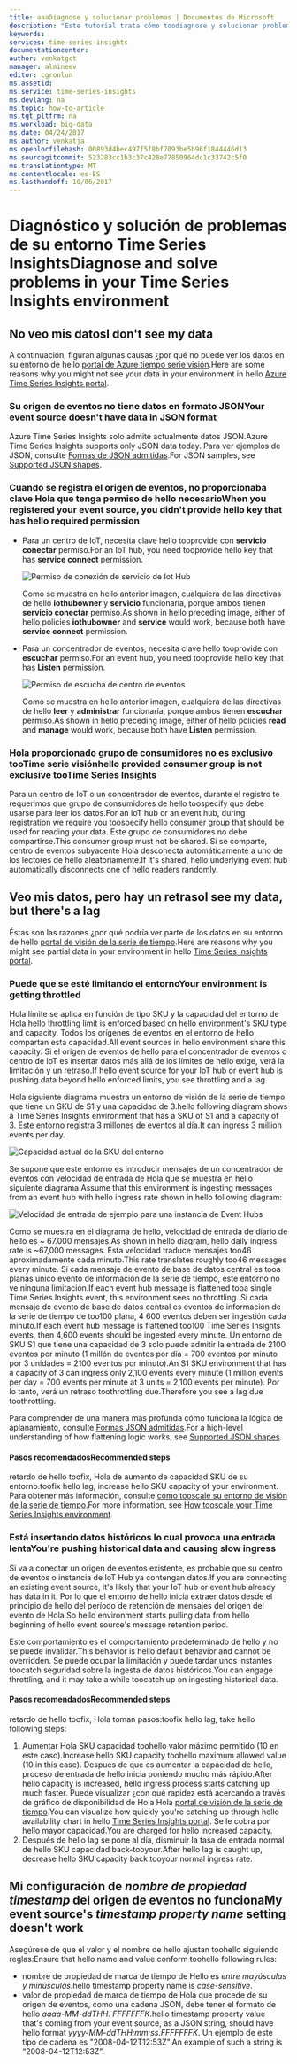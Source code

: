 ```yaml
---
title: aaaDiagnose y solucionar problemas | Documentos de Microsoft
description: "Este tutorial trata cómo toodiagnose y solucionar problemas en su entorno de visión de la serie de tiempo"
keywords: 
services: time-series-insights
documentationcenter: 
author: venkatgct
manager: almineev
editor: cgronlun
ms.assetid: 
ms.service: time-series-insights
ms.devlang: na
ms.topic: how-to-article
ms.tgt_pltfrm: na
ms.workload: big-data
ms.date: 04/24/2017
ms.author: venkatja
ms.openlocfilehash: 00893d4bec497f5f8bf7093be5b96f1844446d13
ms.sourcegitcommit: 523283cc1b3c37c428e77850964dc1c33742c5f0
ms.translationtype: MT
ms.contentlocale: es-ES
ms.lasthandoff: 10/06/2017
---
```

# <a name="diagnose-and-solve-problems-in-your-time-series-insights-environment"></a><span data-ttu-id="fe93a-103">Diagnóstico y solución de problemas de su entorno Time Series Insights</span><span class="sxs-lookup"><span data-stu-id="fe93a-103">Diagnose and solve problems in your Time Series Insights environment</span></span>

## <a name="i-dont-see-my-data"></a><span data-ttu-id="fe93a-104">No veo mis datos</span><span class="sxs-lookup"><span data-stu-id="fe93a-104">I don't see my data</span></span>
<span data-ttu-id="fe93a-105">A continuación, figuran algunas causas ¿por qué no puede ver los datos en su entorno de hello [portal de Azure tiempo serie visión](https://insights.timeseries.azure.com).</span><span class="sxs-lookup"><span data-stu-id="fe93a-105">Here are some reasons why you might not see your data in your environment in hello [Azure Time Series Insights portal](https://insights.timeseries.azure.com).</span></span>

### <a name="your-event-source-doesnt-have-data-in-json-format"></a><span data-ttu-id="fe93a-106">Su origen de eventos no tiene datos en formato JSON</span><span class="sxs-lookup"><span data-stu-id="fe93a-106">Your event source doesn't have data in JSON format</span></span>
<span data-ttu-id="fe93a-107">Azure Time Series Insights solo admite actualmente datos JSON.</span><span class="sxs-lookup"><span data-stu-id="fe93a-107">Azure Time Series Insights supports only JSON data today.</span></span> <span data-ttu-id="fe93a-108">Para ver ejemplos de JSON, consulte [Formas de JSON admitidas](time-series-insights-send-events.md#supported-json-shapes).</span><span class="sxs-lookup"><span data-stu-id="fe93a-108">For JSON samples, see [Supported JSON shapes](time-series-insights-send-events.md#supported-json-shapes).</span></span>

### <a name="when-you-registered-your-event-source-you-didnt-provide-hello-key-that-has-hello-required-permission"></a><span data-ttu-id="fe93a-109">Cuando se registra el origen de eventos, no proporcionaba clave Hola que tenga permiso de hello necesario</span><span class="sxs-lookup"><span data-stu-id="fe93a-109">When you registered your event source, you didn't provide hello key that has hello required permission</span></span>
* <span data-ttu-id="fe93a-110">Para un centro de IoT, necesita clave hello tooprovide con **servicio conectar** permiso.</span><span class="sxs-lookup"><span data-stu-id="fe93a-110">For an IoT hub, you need tooprovide hello key that has **service connect** permission.</span></span>

   ![Permiso de conexión de servicio de Iot Hub](media/diagnose-and-solve-problems/iothub-serviceconnect-permissions.png)

   <span data-ttu-id="fe93a-112">Como se muestra en hello anterior imagen, cualquiera de las directivas de hello **iothubowner** y **servicio** funcionaría, porque ambos tienen **servicio conectar** permiso.</span><span class="sxs-lookup"><span data-stu-id="fe93a-112">As shown in hello preceding image, either of hello policies **iothubowner** and **service** would work, because both have **service connect** permission.</span></span>
* <span data-ttu-id="fe93a-113">Para un concentrador de eventos, necesita clave hello tooprovide con **escuchar** permiso.</span><span class="sxs-lookup"><span data-stu-id="fe93a-113">For an event hub, you need tooprovide hello key that has **Listen** permission.</span></span>

   ![Permiso de escucha de centro de eventos](media/diagnose-and-solve-problems/eventhub-listen-permissions.png)

   <span data-ttu-id="fe93a-115">Como se muestra en hello anterior imagen, cualquiera de las directivas de hello **leer** y **administrar** funcionaría, porque ambos tienen **escuchar** permiso.</span><span class="sxs-lookup"><span data-stu-id="fe93a-115">As shown in hello preceding image, either of hello policies **read** and **manage** would work, because both have **Listen** permission.</span></span>

### <a name="hello-provided-consumer-group-is-not-exclusive-tootime-series-insights"></a><span data-ttu-id="fe93a-116">Hola proporcionado grupo de consumidores no es exclusivo tooTime serie visión</span><span class="sxs-lookup"><span data-stu-id="fe93a-116">hello provided consumer group is not exclusive tooTime Series Insights</span></span>
<span data-ttu-id="fe93a-117">Para un centro de IoT o un concentrador de eventos, durante el registro te requerimos que grupo de consumidores de hello toospecify que debe usarse para leer los datos.</span><span class="sxs-lookup"><span data-stu-id="fe93a-117">For an IoT hub or an event hub, during registration we require you toospecify hello consumer group that should be used for reading your data.</span></span> <span data-ttu-id="fe93a-118">Este grupo de consumidores no debe compartirse.</span><span class="sxs-lookup"><span data-stu-id="fe93a-118">This consumer group must not be shared.</span></span> <span data-ttu-id="fe93a-119">Si se comparte, centro de eventos subyacente Hola desconecta automáticamente a uno de los lectores de hello aleatoriamente.</span><span class="sxs-lookup"><span data-stu-id="fe93a-119">If it's shared, hello underlying event hub automatically disconnects one of hello readers randomly.</span></span>

## <a name="i-see-my-data-but-theres-a-lag"></a><span data-ttu-id="fe93a-120">Veo mis datos, pero hay un retraso</span><span class="sxs-lookup"><span data-stu-id="fe93a-120">I see my data, but there's a lag</span></span>
<span data-ttu-id="fe93a-121">Éstas son las razones ¿por qué podría ver parte de los datos en su entorno de hello [portal de visión de la serie de tiempo](https://insights.timeseries.azure.com).</span><span class="sxs-lookup"><span data-stu-id="fe93a-121">Here are reasons why you might see partial data in your environment in hello [Time Series Insights portal](https://insights.timeseries.azure.com).</span></span>

### <a name="your-environment-is-getting-throttled"></a><span data-ttu-id="fe93a-122">Puede que se esté limitando el entorno</span><span class="sxs-lookup"><span data-stu-id="fe93a-122">Your environment is getting throttled</span></span>
<span data-ttu-id="fe93a-123">Hola límite se aplica en función de tipo SKU y la capacidad del entorno de Hola.</span><span class="sxs-lookup"><span data-stu-id="fe93a-123">hello throttling limit is enforced based on hello environment's SKU type and capacity.</span></span> <span data-ttu-id="fe93a-124">Todos los orígenes de eventos en el entorno de hello compartan esta capacidad.</span><span class="sxs-lookup"><span data-stu-id="fe93a-124">All event sources in hello environment share this capacity.</span></span> <span data-ttu-id="fe93a-125">Si el origen de eventos de hello para el concentrador de eventos o centro de IoT es insertar datos más allá de los límites de hello exige, verá la limitación y un retraso.</span><span class="sxs-lookup"><span data-stu-id="fe93a-125">If hello event source for your IoT hub or event hub is pushing data beyond hello enforced limits, you see throttling and a lag.</span></span>

<span data-ttu-id="fe93a-126">Hola siguiente diagrama muestra un entorno de visión de la serie de tiempo que tiene un SKU de S1 y una capacidad de 3.</span><span class="sxs-lookup"><span data-stu-id="fe93a-126">hello following diagram shows a Time Series Insights environment that has a SKU of S1 and a capacity of 3.</span></span> <span data-ttu-id="fe93a-127">Este entorno registra 3 millones de eventos al día.</span><span class="sxs-lookup"><span data-stu-id="fe93a-127">It can ingress 3 million events per day.</span></span>

![Capacidad actual de la SKU del entorno](media/diagnose-and-solve-problems/environment-sku-current-capacity.png)

<span data-ttu-id="fe93a-129">Se supone que este entorno es introducir mensajes de un concentrador de eventos con velocidad de entrada de Hola que se muestra en hello siguiente diagrama:</span><span class="sxs-lookup"><span data-stu-id="fe93a-129">Assume that this environment is ingesting messages from an event hub with hello ingress rate shown in hello following diagram:</span></span>

![Velocidad de entrada de ejemplo para una instancia de Event Hubs](media/diagnose-and-solve-problems/eventhub-ingress-rate.png)

<span data-ttu-id="fe93a-131">Como se muestra en el diagrama de hello, velocidad de entrada de diario de hello es ~ 67.000 mensajes.</span><span class="sxs-lookup"><span data-stu-id="fe93a-131">As shown in hello diagram, hello daily ingress rate is ~67,000 messages.</span></span> <span data-ttu-id="fe93a-132">Esta velocidad traduce mensajes too46 aproximadamente cada minuto.</span><span class="sxs-lookup"><span data-stu-id="fe93a-132">This rate translates roughly too46 messages every minute.</span></span> <span data-ttu-id="fe93a-133">Si cada mensaje de evento de base de datos central es tooa planas único evento de información de la serie de tiempo, este entorno no ve ninguna limitación.</span><span class="sxs-lookup"><span data-stu-id="fe93a-133">If each event hub message is flattened tooa single Time Series Insights event, this environment sees no throttling.</span></span> <span data-ttu-id="fe93a-134">Si cada mensaje de evento de base de datos central es eventos de información de la serie de tiempo de too100 plana, 4 600 eventos deben ser ingestión cada minuto.</span><span class="sxs-lookup"><span data-stu-id="fe93a-134">If each event hub message is flattened too100 Time Series Insights events, then 4,600 events should be ingested every minute.</span></span> <span data-ttu-id="fe93a-135">Un entorno de SKU S1 que tiene una capacidad de 3 solo puede admitir la entrada de 2100 eventos por minuto (1 millón de eventos por día = 700 eventos por minuto por 3 unidades = 2100 eventos por minuto).</span><span class="sxs-lookup"><span data-stu-id="fe93a-135">An S1 SKU environment that has a capacity of 3 can ingress only 2,100 events every minute (1 million events per day = 700 events per minute at 3 units = 2,100 events per minute).</span></span> <span data-ttu-id="fe93a-136">Por lo tanto, verá un retraso toothrottling due.</span><span class="sxs-lookup"><span data-stu-id="fe93a-136">Therefore you see a lag due toothrottling.</span></span> 

<span data-ttu-id="fe93a-137">Para comprender de una manera más profunda cómo funciona la lógica de aplanamiento, consulte [Formas JSON admitidas](time-series-insights-send-events.md#supported-json-shapes).</span><span class="sxs-lookup"><span data-stu-id="fe93a-137">For a high-level understanding of how flattening logic works, see [Supported JSON shapes](time-series-insights-send-events.md#supported-json-shapes).</span></span>

#### <a name="recommended-steps"></a><span data-ttu-id="fe93a-138">Pasos recomendados</span><span class="sxs-lookup"><span data-stu-id="fe93a-138">Recommended steps</span></span>
<span data-ttu-id="fe93a-139">retardo de hello toofix, Hola de aumento de capacidad SKU de su entorno.</span><span class="sxs-lookup"><span data-stu-id="fe93a-139">toofix hello lag, increase hello SKU capacity of your environment.</span></span> <span data-ttu-id="fe93a-140">Para obtener más información, consulte [cómo tooscale su entorno de visión de la serie de tiempo](time-series-insights-how-to-scale-your-environment.md).</span><span class="sxs-lookup"><span data-stu-id="fe93a-140">For more information, see [How tooscale your Time Series Insights environment](time-series-insights-how-to-scale-your-environment.md).</span></span>

### <a name="youre-pushing-historical-data-and-causing-slow-ingress"></a><span data-ttu-id="fe93a-141">Está insertando datos históricos lo cual provoca una entrada lenta</span><span class="sxs-lookup"><span data-stu-id="fe93a-141">You're pushing historical data and causing slow ingress</span></span>
<span data-ttu-id="fe93a-142">Si va a conectar un origen de eventos existente, es probable que su centro de eventos o instancia de IoT Hub ya contengan datos.</span><span class="sxs-lookup"><span data-stu-id="fe93a-142">If you are connecting an existing event source, it's likely that your IoT hub or event hub already has data in it.</span></span> <span data-ttu-id="fe93a-143">Por lo que el entorno de hello inicia extraer datos desde el principio de hello del período de retención de mensajes del origen del evento de Hola.</span><span class="sxs-lookup"><span data-stu-id="fe93a-143">So hello environment starts pulling data from hello beginning of hello event source's message retention period.</span></span> 

<span data-ttu-id="fe93a-144">Este comportamiento es el comportamiento predeterminado de hello y no se puede invalidar.</span><span class="sxs-lookup"><span data-stu-id="fe93a-144">This behavior is hello default behavior and cannot be overridden.</span></span> <span data-ttu-id="fe93a-145">Se puede ocupar la limitación y puede tardar unos instantes toocatch seguridad sobre la ingesta de datos históricos.</span><span class="sxs-lookup"><span data-stu-id="fe93a-145">You can engage throttling, and it may take a while toocatch up on ingesting historical data.</span></span>

#### <a name="recommended-steps"></a><span data-ttu-id="fe93a-146">Pasos recomendados</span><span class="sxs-lookup"><span data-stu-id="fe93a-146">Recommended steps</span></span>
<span data-ttu-id="fe93a-147">retardo de hello toofix, Hola toman pasos:</span><span class="sxs-lookup"><span data-stu-id="fe93a-147">toofix hello lag, take hello following steps:</span></span>
1. <span data-ttu-id="fe93a-148">Aumentar Hola SKU capacidad toohello valor máximo permitido (10 en este caso).</span><span class="sxs-lookup"><span data-stu-id="fe93a-148">Increase hello SKU capacity toohello maximum allowed value (10 in this case).</span></span> <span data-ttu-id="fe93a-149">Después de que es aumentar la capacidad de hello, proceso de entrada de hello inicia poniendo mucho más rápido.</span><span class="sxs-lookup"><span data-stu-id="fe93a-149">After hello capacity is increased, hello ingress process starts catching up much faster.</span></span> <span data-ttu-id="fe93a-150">Puede visualizar ¿con qué rapidez está acercando a través de gráfico de disponibilidad de Hola Hola [portal de visión de la serie de tiempo](https://insights.timeseries.azure.com).</span><span class="sxs-lookup"><span data-stu-id="fe93a-150">You can visualize how quickly you're catching up through hello availability chart in hello [Time Series Insights portal](https://insights.timeseries.azure.com).</span></span> <span data-ttu-id="fe93a-151">Se le cobra por hello mayor capacidad.</span><span class="sxs-lookup"><span data-stu-id="fe93a-151">You are charged for hello increased capacity.</span></span>
2. <span data-ttu-id="fe93a-152">Después de hello lag se pone al día, disminuir la tasa de entrada normal de hello SKU capacidad back-tooyour.</span><span class="sxs-lookup"><span data-stu-id="fe93a-152">After hello lag is caught up, decrease hello SKU capacity back tooyour normal ingress rate.</span></span>

## <a name="my-event-sources-timestamp-property-name-setting-doesnt-work"></a><span data-ttu-id="fe93a-153">Mi configuración de *nombre de propiedad timestamp* del origen de eventos no funciona</span><span class="sxs-lookup"><span data-stu-id="fe93a-153">My event source's *timestamp property name* setting doesn't work</span></span>
<span data-ttu-id="fe93a-154">Asegúrese de que el valor y el nombre de hello ajustan toohello siguiendo reglas:</span><span class="sxs-lookup"><span data-stu-id="fe93a-154">Ensure that hello name and value conform toohello following rules:</span></span>
* <span data-ttu-id="fe93a-155">nombre de propiedad de marca de tiempo de Hello es _entre mayúsculas y minúsculas_.</span><span class="sxs-lookup"><span data-stu-id="fe93a-155">hello timestamp property name is _case-sensitive_.</span></span>
* <span data-ttu-id="fe93a-156">valor de propiedad de marca de tiempo de Hola que procede de su origen de eventos, como una cadena JSON, debe tener el formato de hello _aaaa-MM-ddTHH. FFFFFFFK_.</span><span class="sxs-lookup"><span data-stu-id="fe93a-156">hello timestamp property value that's coming from your event source, as a JSON string, should have hello format _yyyy-MM-ddTHH:mm:ss.FFFFFFFK_.</span></span> <span data-ttu-id="fe93a-157">Un ejemplo de este tipo de cadena es "2008-04-12T12:53Z".</span><span class="sxs-lookup"><span data-stu-id="fe93a-157">An example of such a string is “2008-04-12T12:53Z”.</span></span>
